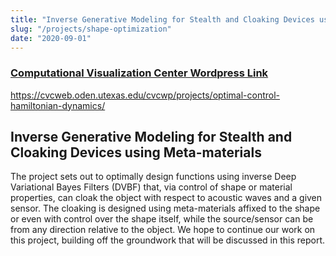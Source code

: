 ```yaml
---
title: "Inverse Generative Modeling for Stealth and Cloaking Devices using Meta-materials"
slug: "/projects/shape-optimization"
date: "2020-09-01"
---
```


### [Computational Visualization Center Wordpress Link](https://cvcweb.oden.utexas.edu/cvcwp/projects/acoustic-cloaking/)

https://cvcweb.oden.utexas.edu/cvcwp/projects/optimal-control-hamiltonian-dynamics/

## Inverse Generative Modeling for Stealth and Cloaking Devices using Meta-materials

The project sets out to optimally design functions using inverse Deep Variational Bayes Filters (DVBF) that, via control of shape or material properties, can cloak the object with respect to acoustic waves and a given sensor. The cloaking is designed using meta-materials affixed to the shape or even with control over the shape itself, while the source/sensor can be from any direction relative to the object. We hope to continue our work on this project, building off the groundwork that will be discussed in this report.
